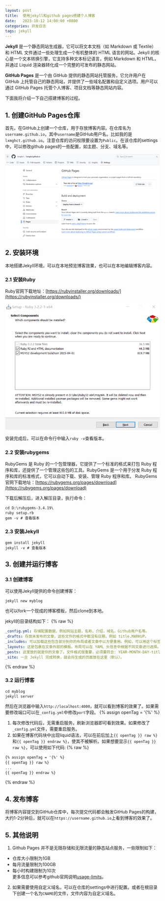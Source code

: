 ```yaml
---
layout: post
title:  使用jekyll和github pages搭建个人博客
date:   2023-10-12 14:00:00 +0800
categories: 开发日志
tags: jekyll
---
```

**Jekyll** 是一个静态网站生成器，它可以将文本文档（如 Markdown 或 Textile）和 HTML 文件通过一些处理生成一个有机整体的 HTML 语言的网站。Jekyll 的核心是一个文本转换引擎，它支持多种文本标记语言，例如 Markdown 和 HTML，并通过 Liquid 渲染器转化成一个完整的可发布的静态网站。

**GitHub Pages** 是一个由 GitHub 提供的静态网站托管服务，它允许用户在 GitHub 上托管自己的静态网站，并提供了一些域名配置和自定义选项。用户可以通过 GitHub Pages 托管个人博客、项目文档等静态网站内容。

下面我将介绍一下自己搭建博客的过程。

## 1. 创建GitHub Pages仓库
首先，在GitHub上创建一个仓库，用于存放博客内容。在仓库名为`username.github.io`，其中`username`是GitHub用户名。比如我的是`lxmghct.github.io`。注意仓库的访问权限要设置为`Public`。在该仓库的settings中，可以修改github pages的一些配置，如主题、分支、域名等。

![github-page-setting](/post_assets/images/2023/10/12-github-page-setting.png)

## 2. 安装环境
本地搭建Jekyll环境，可以在本地预览博客效果，也可以在本地编辑博客内容。
### 2.1 安装Ruby
Ruby官网下载地址：[https://rubyinstaller.org/downloads/](https://rubyinstaller.org/downloads/)

<img src="/post_assets/images/2023/10/12-ruby-install.png" alt="Ruby Install" style="zoom: 75%;" />

安装完成后，可以在命令行中输入`ruby -v`查看版本。

### 2.2 安装rubygems
RubyGems 是 Ruby 的一个包管理器，它提供了一个标准的格式来打包 Ruby 程序和库，还提供了一个管理这些包的工具。RubyGems 是一个用于分发 Ruby 程序和库的标准格式，它可以自动下载、安装、管理 Ruby 程序和库。
RubyGems 官网下载地址：[https://rubygems.org/pages/download](https://rubygems.org/pages/download)

下载后解压后，进入解压目录，执行命令：
```shell
cd D:\rubygems-3.4.19\
ruby setup.rb
gem -v # 查看版本
```

### 2.3 安装Jekyll
```shell
gem install jekyll
jekyll -v # 查看版本
```

## 3. 创建并运行博客

### 3.1 创建博客
可以使用Jekyll提供的命令创建博客：
```shell
jekyll new myblog
```

也可以fork一个现成的博客模板，然后clone到本地。

jekyll的目录结构如下：
{% raw %}
```yaml
_config.yml: 存储配置数据，例如网站主题，名称，介绍，域名，Github用户名等。
_drafts: 存放未发布的文章，这些文件的格式中都没有日期，例如 title.MARKUP。
_includes: 可以加载这些包含部分到你的布局或者文章中以方便重用。例如，可以用这个标签 {% include file.ext %} 来把文件 _includes/file.ext 包含进来。
_layouts: 这是包裹在文章外部的模板。布局可以在 YAML 头信息中根据不同文章进行选择。例如，标签 {{ content }} 可以将 content 插入页面中。
_posts: 这里放的就是你的文章了。文件格式很重要，必须要符合: YEAR-MONTH-DAY-title.MARKUP。
_site: 一旦 Jekyll 完成转换，就会将生成的页面放在这里（默认）。
```
{% endraw %}

### 3.2 运行博客
```shell
cd myblog
jekyll server
```
然后在浏览器中输入`http://localhost:4000`，就可以看到博客的效果了。如果需要修改端口可以在`_config.yml`中修改`port`字段。
{% assign openTag = '{%' %}
1. 每次修改代码后，无需重启服务，刷新浏览器即可看到效果。如果修改了`_config.yml`文件，需要重启服务。
2. 如果在博客代码块中出现liquid语法，可以在前后加上`{{ openTag }} raw %}`和`{{ openTag }} endraw %}`，使其不被解析。如果想要显示`{{ openTag }} raw %}`，可以使用如下代码:
{% raw %}
```html
{% assign openTag = '{%' %}
{{ openTag }} raw %}
...
{{ openTag }} endraw %}
```
{% endraw %}

## 4. 发布博客
将博客内容提交到GitHub仓库中，每次提交代码都会触发GitHub Pages的构建，大约1-2分钟后，就可以在`https://username.github.io`上看到博客的效果了。

## 5. 其他说明
1. Github Pages 并不是无限存储和无限流量的静态站点服务，一些限制如下：
- 仓库大小限制为1GB
- 每月流量限制为100GB
- 每小时构建限制为10次
<br>更多信息可以参考github官网说明[usage-limits](https://link.zhihu.com/?target=https%3A//help.github.com/articles/what-is-github-pages/%23usage-limits)。
2. 如果需要使用自定义域名，可以在仓库的settings中进行配置。或者在根目录下创建一个名为`CNAME`的文件，文件内容为自定义域名。

